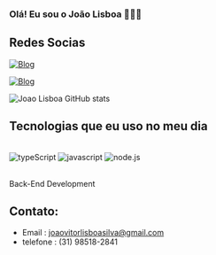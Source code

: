 ### Olá! Eu sou o João Lisboa 🙋🏽‍♂️

## Redes Socias

[![Blog](https://img.shields.io/badge/LinkedIn-0077B5?style=for-the-badge&logo=linkedin&logoColor=white)](https://www.linkedin.com/in/jo%C3%A3o-v%C3%ADtor-lisboa-silva-8a5604237/)

[![Blog](https://img.shields.io/badge/Instagram-E4405F?style=for-the-badge&logo=instagram&logoColor=white
)](https://www.instagram.com/lisboa_joaovitor/)

![Joao Lisboa GitHub stats](https://github-readme-stats.vercel.app/api?username=JoaoLisboa&show_icons=true&theme=dracula)

## Tecnologias que eu uso no meu dia

<div style="display: inline_block"><br/>
    <img  alt="typeScript" src="https://img.shields.io/badge/TypeScript-007ACC?style=for-the-badge&logo=typescript&logoColor=white"/>
    <img  alt="javascript" src="https://img.shields.io/badge/JavaScript-323330?style=for-the-badge&logo=javascript&logoColor=F7DF1E"/>
    <img  alt="node.js" src="https://img.shields.io/badge/Node.js-43853D?style=for-the-badge&logo=node.js&logoColor=white"/>
</div><br/>

Back-End Development 

## Contato:

- Email : joaovitorlisboasilva@gmail.com
- telefone : (31) 98518-2841
